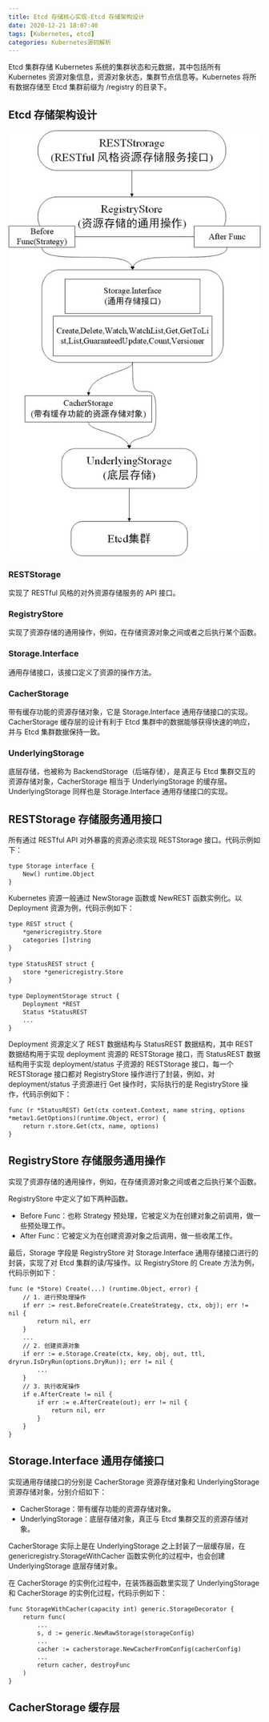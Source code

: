 ```yaml
---
title: Etcd 存储核心实现-Etcd 存储架构设计
date: 2020-12-21 18:07:40
tags: [Kubernetes, etcd]
categories: Kubernetes源码解析
---
```


Etcd 集群存储 Kubernetes 系统的集群状态和元数据，其中包括所有 Kubernetes 资源对象信息，资源对象状态，集群节点信息等。Kubernetes 将所有数据存储至 Etcd 集群前缀为 /registry 的目录下。

## Etcd 存储架构设计

![Etcd 存储架构设计图](../image/Etcd存储架构设计.jpg)

### RESTStorage

实现了 RESTful 风格的对外资源存储服务的 API 接口。

### RegistryStore

实现了资源存储的通用操作，例如，在存储资源对象之间或者之后执行某个函数。

### Storage.Interface 

通用存储接口，该接口定义了资源的操作方法。

### CacherStorage 

带有缓存功能的资源存储对象，它是 Storage.Interface 通用存储接口的实现。CacherStorage 缓存层的设计有利于 Etcd 集群中的数据能够获得快速的响应，并与 Etcd 集群数据保持一致。

### UnderlyingStorage

底层存储，也被称为 BackendStorage（后端存储），是真正与 Etcd 集群交互的资源存储对象，CacherStorage 相当于 UnderlyingStorage 的缓存层。UnderlyingStorage 同样也是 Storage.Interface 通用存储接口的实现。

## RESTStorage 存储服务通用接口

所有通过 RESTful API 对外暴露的资源必须实现 RESTStorage 接口。代码示例如下：

```
type Storage interface {
    New() runtime.Object
}
```

Kubernetes 资源一般通过 NewStorage 函数或 NewREST 函数实例化。以 Deployment 资源为例，代码示例如下：

```
type REST struct {
    *genericregistry.Store
    categories []string
}

type StatusREST struct {
    store *genericregistry.Store
}

type DeploymentStorage struct {
    Deployment *REST
    Status *StatusREST
    ...
}
```

Deployment 资源定义了 REST 数据结构与 StatusREST 数据结构，其中 REST 数据结构用于实现 deployment 资源的 RESTStorage 接口，而 StatusREST 数据结构用于实现 deployment/status 子资源的 RESTStorage 接口，每一个 RESTStorage 接口都对 RegistryStore 操作进行了封装，例如，对 deployment/status 子资源进行 Get 操作时，实际执行的是 RegistryStore 操作，代码示例如下：

```
func (r *StatusREST) Get(ctx context.Context, name string, options *metav1.GetOptions)(runtime.Object, error) {
    return r.store.Get(ctx, name, options)
}
```

## RegistryStore 存储服务通用操作

实现了资源存储的通用操作，例如，在存储资源对象之间或者之后执行某个函数。

RegistryStore 中定义了如下两种函数。

* Before Func：也称 Strategy 预处理，它被定义为在创建对象之前调用，做一些预处理工作。
* After Func：它被定义为在创建资源对象之后调用，做一些收尾工作。

最后，Storage 字段是 RegistryStore 对 Storage.Interface 通用存储接口进行的封装，实现了对 Etcd 集群的读/写操作。以 RegistryStore 的 Create 方法为例，代码示例如下：

```
func (e *Store) Create(...) (runtime.Object, error) {
    // 1. 进行预处理操作
    if err := rest.BeforeCreate(e.CreateStrategy, ctx, obj); err != nil {
        return nil, err
    }
    ...
    // 2. 创建资源对象
    if err := e.Storage.Create(ctx, key, obj, out, ttl, dryrun.IsDryRun(options.DryRun)); err != nil {
        ...
    }
    // 3. 执行收尾操作
    if e.AfterCreate != nil {
        if err := e.AfterCreate(out); err != nil {
            return nil, err
        }
    }
}
```

## Storage.Interface 通用存储接口

实现通用存储接口的分别是 CacherStorage 资源存储对象和 UnderlyingStorage 资源存储对象，分别介绍如下：

* CacherStorage：带有缓存功能的资源存储对象。
* UnderlyingStorage：底层存储对象，真正与 Etcd 集群交互的资源存储对象。

CacherStorage 实际上是在 UnderlyingStorage 之上封装了一层缓存层，在 genericregistry.StorageWithCacher 函数实例化的过程中，也会创建 UnderlyingStorage 底层存储对象。

在 CacherStorage 的实例化过程中，在装饰器函数里实现了 UnderlyingStorage 和 CacherStorage 的实例化过程，代码示例如下：

```
func StorageWithCacher(capacity int) generic.StorageDecorator {
    return func(
        ...
        s, d := generic.NewRawStorage(storageConfig)
        ...
        cacher := cacherstorage.NewCacherFromConfig(cacherConfig)
        ...
        return cacher, destroyFunc
    )
}
```

## CacherStorage 缓存层





